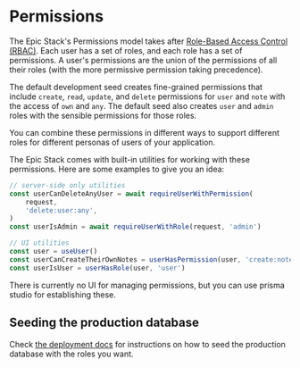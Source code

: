 # Permissions

The Epic Stack's Permissions model takes after
[Role-Based Access Control (RBAC)](https://auth0.com/intro-to-iam/what-is-role-based-access-control-rbac).
Each user has a set of roles, and each role has a set of permissions. A user's
permissions are the union of the permissions of all their roles (with the more
permissive permission taking precedence).

The default development seed creates fine-grained permissions that include
`create`, `read`, `update`, and `delete` permissions for `user` and `note` with
the access of `own` and `any`. The default seed also creates `user` and `admin`
roles with the sensible permissions for those roles.

You can combine these permissions in different ways to support different roles
for different personas of users of your application.

The Epic Stack comes with built-in utilities for working with these permissions.
Here are some examples to give you an idea:

```ts
// server-side only utilities
const userCanDeleteAnyUser = await requireUserWithPermission(
	request,
	'delete:user:any',
)
const userIsAdmin = await requireUserWithRole(request, 'admin')
```

```ts
// UI utilities
const user = useUser()
const userCanCreateTheirOwnNotes = userHasPermission(user, 'create:note:own')
const userIsUser = userHasRole(user, 'user')
```

There is currently no UI for managing permissions, but you can use prisma studio
for establishing these.

## Seeding the production database

Check [the deployment docs](./deployment.md) for instructions on how to seed the
production database with the roles you want.
